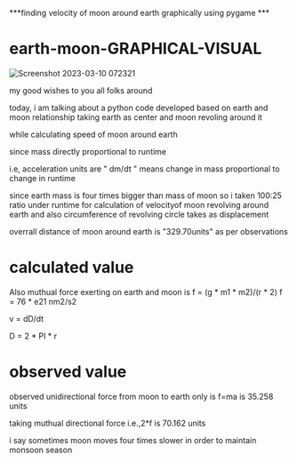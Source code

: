 ***finding velocity of moon around earth graphically using pygame ***

# earth-moon-GRAPHICAL-VISUAL



![Screenshot 2023-03-10 072321](https://user-images.githubusercontent.com/106912394/224203186-02de65a7-60f0-4dbd-99b6-b90d32749db3.png)



my good wishes to you all folks around

today, i am talking about a python code developed based on earth and moon relationship
taking earth as center and moon revoling around it 


while calculating speed of moon around earth

since mass directly proportional to runtime

i.e,   acceleration units are " dm/dt " means change in mass proportional to change in runtime

since earth mass is four times bigger than mass of moon so i taken 100:25 ratio under runtime for 
calculation of velocityof moon revolving around earth and also circumference of revolving circle 
takes as displacement 

overrall distance of moon around earth is "329.70units" as per observations 


# calculated value

Also muthual force exerting on earth and moon is 
f = (g * m1 * m2)/(r * 2)
f = 76 * e21 nm2/s2

v = dD/dt

D = 2 * PI * r


# observed value

observed unidirectional force from moon to earth only is f=ma is 35.258 units

taking muthual directional force i.e.,2*f is 70.162 units

i say sometimes moon moves four times slower in order to maintain monsoon season
